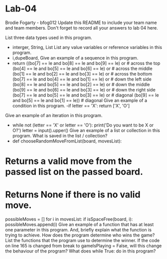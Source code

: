 # Lab-04
Brodie Fogarty - bfog012
Update this README to include your team name and team members. Don't forget to record all your answers to lab 04 here.

List three data types used in this program.
 - interger, String, List
List any value variables or reference variables in this program.
 - i,dupeBoard,
Give an example of a sequence in this program.
-  return ((bo[7] == le and bo[8] == le and bo[9] == le) or # across the top
 (bo[4] == le and bo[5] == le and bo[6] == le) or # across the middle
 (bo[1] == le and bo[2] == le and bo[3] == le) or # across the bottom
 (bo[7] == le and bo[4] == le and bo[1] == le) or # down the left side
 (bo[8] == le and bo[5] == le and bo[2] == le) or # down the middle
 (bo[9] == le and bo[6] == le and bo[3] == le) or # down the right side
 (bo[7] == le and bo[5] == le and bo[3] == le) or # diagonal
 (bo[9] == le and bo[5] == le and bo[1] == le)) # diagonal
Give an example of a condition in this program.
-if letter == 'X':
  return ['X', 'O']
  
Give an example of an iteration in this program.
-  while not (letter == 'X' or letter == 'O'):
  print('Do you want to be X or O?')
  letter = input().upper()
Give an example of a list or collection in this program. What is saved in the list / collection?
- def chooseRandomMoveFromList(board, movesList):
 # Returns a valid move from the passed list on the passed board.
 # Returns None if there is no valid move.
 possibleMoves = []
 for i in movesList:
  if isSpaceFree(board, i):
   possibleMoves.append(i)
Give an example of a function that has at least one parameter in this program. And, briefly explain what the function is trying to achieve.
How does the program determine who wins the game? List the functions that the program use to determine the winner.
If the code on line 165 is changed from break to gameIsPlaying = False, will this change the behaviour of the program?
What does while True: do in this program?
